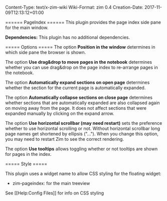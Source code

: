 Content-Type: text/x-zim-wiki
Wiki-Format: zim 0.4
Creation-Date: 2017-11-09T12:13:12+01:00

====== PageIndex ======
This plugin provides the page index side pane for the main window.

**Dependencies:** This plugin has no additional dependencies.

===== Options =====
The option **Position in the window** determines in which side pane the browser is shown.

The option **Use drag&drop to move pages in the notebook** determines whether
you can use drag&drop on the page index to re-arrange pages in the notebook.

The option **Automatically expand sections on open page** determines whether
the section for the current page is automatically expanded.

The option **Automatically collapse sections on close page** determines whether
sections that are automatically expanded are also collapsed again on moving
away from the page. It does not affect sections that were expanded manually
by clicking on the expand arrow.

The option **Use horizontal scrollbar (may need restart)** sets the preference whether to use
horizontal scrolling or not. Without horizontal scrollbar long page names get
shortened by ellipsis ("..."). When you change this option, you may need to
restart Zim to see the correct rendering.

The option **Use tooltips** allows toggling whether or not tooltips are shown
for pages in the index.

===== Style =====

This plugin uses a widget name to allow CSS styling for the floating widget:

* zim-pageindex: for the main treeview

See [[Help:Config Files]] for info on CSS styling
